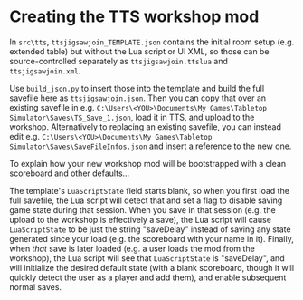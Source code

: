 # Creating the TTS workshop mod

In `src\tts`, `ttsjigsawjoin_TEMPLATE.json` contains the initial room setup (e.g. extended table) but without the Lua script or UI XML, so those can be source-controlled separately as `ttsjigsawjoin.ttslua` and `ttsjigsawjoin.xml`.

Use `build_json.py` to insert those into the template and build the full savefile here as `ttsjigsawjoin.json`. Then you can copy that over an existing savefile in e.g. `C:\Users\<YOU>\Documents\My Games\Tabletop Simulator\Saves\TS_Save_1.json`, load it in TTS, and upload to the workshop. Alternatively to replacing an existing savefile, you can instead edit e.g. `C:\Users\<YOU>\Documents\My Games\Tabletop Simulator\Saves\SaveFileInfos.json` and insert a reference to the new one.

To explain how your new workshop mod will be bootstrapped with a clean scoreboard and other defaults...

The template's `LuaScriptState` field starts blank, so when you first load the full savefile, the Lua script will detect that and set a flag to disable saving game state during that session. When you save in that session (e.g. the upload to the workshop is effectively a save), the Lua script will cause `LuaScriptState` to be just the string "saveDelay" instead of saving any state generated since your load (e.g. the scoreboard with your name in it). Finally, when *that* save is later loaded (e.g. a user loads the mod from the workshop), the Lua script will see that `LuaScriptState` is "saveDelay", and will initialize the desired default state (with a blank scoreboard, though it will quickly detect the user as a player and add them), and enable subsequent normal saves.
